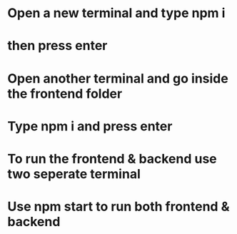 # Open a new terminal and type npm i
# then press enter
# Open another terminal and go inside the frontend folder
# Type npm i and press enter
# To run the frontend & backend use two seperate terminal
# Use npm start to run both frontend & backend
